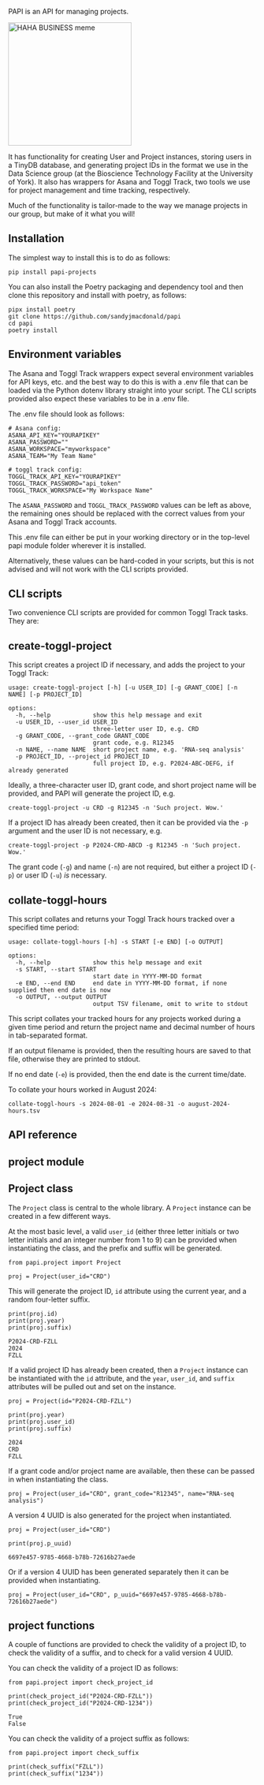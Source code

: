 PAPI is an API for managing projects.

<img src="https://imgur.com/lprJ3mP.jpg" alt="HAHA BUSINESS meme" height="250">

It has functionality for creating User and Project instances, storing users in a TinyDB database, and generating project IDs in the format we use in the Data Science group (at the Bioscience Technology Facility at the University of York). It also has wrappers for Asana and Toggl Track, two tools we use for project management and time tracking, respectively.

Much of the functionality is tailor-made to the way we manage projects in our group, but make of it what you will!

## Installation

The simplest way to install this is to do as follows:

```
pip install papi-projects
```

You can also install the Poetry packaging and dependency tool and then clone this repository and install with poetry, as follows:

```
pipx install poetry
git clone https://github.com/sandyjmacdonald/papi
cd papi
poetry install
```

## Environment variables

The Asana and Toggl Track wrappers expect several environment variables for API keys, etc. and the best way to do this is with a .env file that can be loaded via the Python dotenv library straight into your script. The CLI scripts provided also expect these variables to be in a .env file.

The .env file should look as follows:

```
# Asana config:
ASANA_API_KEY="YOURAPIKEY"
ASANA_PASSWORD=""
ASANA_WORKSPACE="myworkspace"
ASANA_TEAM="My Team Name"

# toggl track config:
TOGGL_TRACK_API_KEY="YOURAPIKEY"
TOGGL_TRACK_PASSWORD="api_token"
TOGGL_TRACK_WORKSPACE="My Workspace Name"
```

The `ASANA_PASSWORD` and `TOGGL_TRACK_PASSWORD` values can be left as above, the remaining ones should be replaced with the correct values from your Asana and Toggl Track accounts.

This .env file can either be put in your working directory or in the top-level papi module folder wherever it is installed.

Alternatively, these values can be hard-coded in your scripts, but this is not advised and will not work with the CLI scripts provided.

## CLI scripts

Two convenience CLI scripts are provided for common Toggl Track tasks. They are:

## create-toggl-project

This script creates a project ID if necessary, and adds the project to your Toggl Track:

```
usage: create-toggl-project [-h] [-u USER_ID] [-g GRANT_CODE] [-n NAME] [-p PROJECT_ID]

options:
  -h, --help            show this help message and exit
  -u USER_ID, --user_id USER_ID
                        three-letter user ID, e.g. CRD
  -g GRANT_CODE, --grant_code GRANT_CODE
                        grant code, e.g. R12345
  -n NAME, --name NAME  short project name, e.g. 'RNA-seq analysis'
  -p PROJECT_ID, --project_id PROJECT_ID
                        full project ID, e.g. P2024-ABC-DEFG, if already generated
```

Ideally, a three-character user ID, grant code, and short project name will be provided, and PAPI will generate the project ID, e.g.

```
create-toggl-project -u CRD -g R12345 -n 'Such project. Wow.'
```

If a project ID has already been created, then it can be provided via the `-p` argument and the user ID is not necessary, e.g.

```
create-toggl-project -p P2024-CRD-ABCD -g R12345 -n 'Such project. Wow.'
```

The grant code (`-g`) and name (`-n`) are not required, but either a project ID (`-p`) or user ID (`-u`) _is_ necessary.

## collate-toggl-hours

This script collates and returns your Toggl Track hours tracked over a specified time period:

```
usage: collate-toggl-hours [-h] -s START [-e END] [-o OUTPUT]

options:
  -h, --help            show this help message and exit
  -s START, --start START
                        start date in YYYY-MM-DD format
  -e END, --end END     end date in YYYY-MM-DD format, if none supplied then end date is now
  -o OUTPUT, --output OUTPUT
                        output TSV filename, omit to write to stdout
```

This script collates your tracked hours for any projects worked during a given time period and return the project name and decimal number of hours in tab-separated format.

If an output filename is provided, then the resulting hours are saved to that file, otherwise they are printed to stdout.

If no end date (`-e`) is provided, then the end date is the current time/date.

To collate your hours worked in August 2024:

```
collate-toggl-hours -s 2024-08-01 -e 2024-08-31 -o august-2024-hours.tsv
```

## API reference

## project module

## Project class

The `Project` class is central to the whole library. A `Project` instance can be created in a few different ways.

At the most basic level, a valid `user_id` (either three letter initials or two letter initials and an integer number from 1 to 9) can be provided when instantiating the class, and the prefix and suffix will be generated.

```
from papi.project import Project

proj = Project(user_id="CRD")
```

This will generate the project ID, `id` attribute using the current year, and a random four-letter suffix.

```
print(proj.id)
print(proj.year)
print(proj.suffix)
```

```
P2024-CRD-FZLL
2024
FZLL
```

If a valid project ID has already been created, then a `Project` instance can be instantiated with the `id` attribute, and the `year`, `user_id`, and `suffix` attributes will be pulled out and set on the instance.

```
proj = Project(id="P2024-CRD-FZLL")

print(proj.year)
print(proj.user_id)
print(proj.suffix)
```

```
2024
CRD
FZLL
```

If a grant code and/or project name are available, then these can be passed in when instantiating the class.

```
proj = Project(user_id="CRD", grant_code="R12345", name="RNA-seq analysis")
```

A version 4 UUID is also generated for the project when instantiated.

```
proj = Project(user_id="CRD")

print(proj.p_uuid)
```

```
6697e457-9785-4668-b78b-72616b27aede
```

 Or if a version 4 UUID has been generated separately then it can be provided when instantiating.

 ```
 proj = Project(user_id="CRD", p_uuid="6697e457-9785-4668-b78b-72616b27aede")
 ```

## project functions

A couple of functions are provided to check the validity of a project ID, to check the validity of a suffix, and to check for a valid version 4 UUID.

You can check the validity of a project ID as follows:

```
from papi.project import check_project_id

print(check_project_id("P2024-CRD-FZLL"))
print(check_project_id("P2024-CRD-1234"))
```

```
True
False
```

You can check the validity of a project suffix as follows:

```
from papi.project import check_suffix

print(check_suffix("FZLL"))
print(check_suffix("1234"))
```
